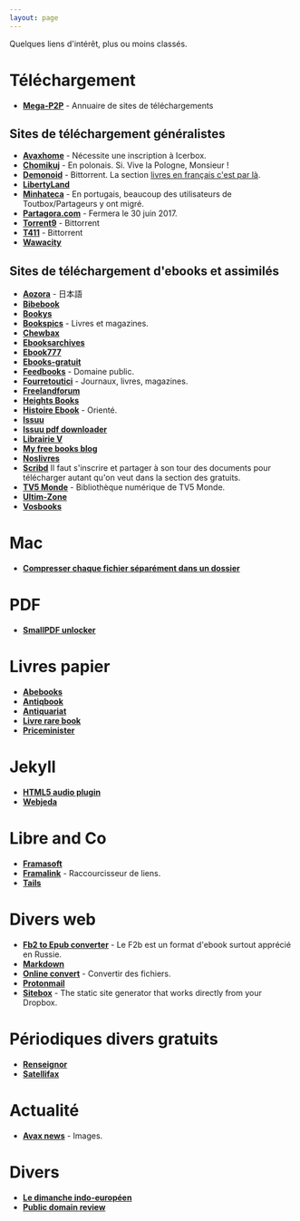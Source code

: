 ```yaml
---
layout: page
---
```


Quelques liens d'intérêt, plus ou moins classés.

# Téléchargement

* [**Mega-P2P**](http://www.mega-p2p.net "mega-p2p.net") - Annuaire de sites de téléchargements

## Sites de téléchargement généralistes
* [**Avaxhome**](https://avxhm.se "Avaxhome") - Nécessite une inscription à Icerbox.
* [**Chomikuj**](http://chomikuj.pl "Chomikuj") - En polonais. Si. Vive la Pologne, Monsieur !
* [**Demonoid**](https://www.demonoid.pw "Demonoid") - Bittorrent. La section [livres en français c'est par là](https://www.demonoid.pw/files/?uid=0&category=11&subcategory=0&language=3&seeded=2&quality=0&query=french&sort=).
* [**LibertyLand**](http://libertyland.co "Libertyland")
* [**Minhateca**](http://minhateca.com.br "Minhateca") - En portugais, beaucoup des utilisateurs de Toutbox/Partageurs y ont migré.
* [**Partagora.com**](https://partagora.com "Partagora") - Fermera le 30 juin 2017.
* [**Torrent9**](http://www.torrent9.top/ "Torrent9") - Bittorrent
* [**T411**](https://www.t411.al "T411") - Bittorrent
* [**Wawacity**](https://wawacity.ec "Wawacity")


## Sites de téléchargement d'ebooks et assimilés
* [**Aozora**](http://www.aozora.gr.jp "Aozora") - 日本語
* [**Bibebook**](http://www.bibebook.com "Bibebook")
* [**Bookys**](http://bookys.me "Bookys")
* [**Bookspics**](https://bookspics.com "Bookspics") - Livres et magazines.
* [**Chewbax**](http://chewbax.free.fr/bibliotheque/_catalog/e2453ad0/e2453ad0_authors.html "Chewbax")
* [**Ebooksarchives**](http://ebooksarchives.blogspot.fr/ "Ebooksarchives")
* [**Ebook777**](http://www.ebook777.com"Ebook777")
* [**Ebooks-gratuit**](http://www.ebooks-gratuit.com/)
* [**Feedbooks**](http://fr.feedbooks.com/publicdomain "Feedbooks") - Domaine public.
* [**Fourretoutici**](http://www.fourtoutici.top/ "Fouretoutici") - Journaux, livres, magazines.
* [**Freelandforum**](http://www.freelandforum.net/vb/forum.php "Freelandforum")
* [**Heights Books**](http://heights-book.blogspot.fr/p/accueil.html "Heights Books")
* [**Histoire Ebook**](http://histoireebook.com "histoire ebook") - Orienté.
* [**Issuu**](https://issuu.com/ "Issuu")
* [**Issuu pdf downloader**](http://vebuka.com/ "Issuu pdf downloader")
* [**Librairie V**](http://librairie-v.co "Librairie V")
* [**My free books blog**](http://myfreebooksblog.blogspot.nl/ "My free books blog")
* [**Noslivres**](http://www.noslivres.net "Nos Livres")
* [**Scribd**](https://fr.scribd.com/ "Scribd") Il faut s'inscrire et partager à son tour des documents pour télécharger autant qu'on veut dans la section des gratuits.
* [**TV5 Monde**](http://bibliothequenumerique.tv5monde.com/ "TV5") - Bibliothèque numérique de TV5 Monde.
* [**Ultim-Zone**](https://www.ultim-zone.in "Ultim-Zone")
* [**Vosbooks**](http://www.vosbooks.tv/ "Vobooks")

# Mac
* [**Compresser chaque fichier séparément dans un dossier**](http://osxdaily.com/2010/10/04/compress-all-files-in-a-directory/ "OSXdaily")

# PDF
* [**SmallPDF unlocker**](https://smallpdf.com/fr/unlock-pdf "Déverouiller des PDF en ligne")

# Livres papier
* [**Abebooks**](https://www.abebooks.fr/ "Abebooks")
* [**Antiqbook**](http://www.antiqbook.com/ "Antiqbook")
* [**Antiquariat**](https://www.antiquariat.de/index.jsp;jsessionid=E3E690DF9F4E6A889222E63007C3EFC3?i=loc_fr "Antiquariat en français")
* [**Livre rare book**](https://www.livre-rare-book.com/V4 "Livre rare book")
* [**Priceminister**](http://www.priceminister.com/nav/Livres#xtatc=PUB-[fonc]-[Header]-[Livres]-[ToutUnivers]-[]-[]-[] "Priceminister")

# Jekyll
* [**HTML5 audio plugin**](https://github.com/ttscoff/JekyllPlugins/blob/master/HTML5Audio/audio_tag.rb "Github")
* [**Webjeda**](https://blog.webjeda.com "Webjeda")

# Libre and Co
* [**Framasoft**](https://framasoft.org "La route est longue mais la voie est libre…")
* [**Framalink**](https://frama.link "Raccourcisseur de liens") - Raccourcisseur de liens.
* [**Tails**](https://tails.boum.org/index.fr.html "Tails")

# Divers web
* [**Fb2 to Epub converter**](http://fb2epub.com/en/ "F2B2ePub") - Le F2b est un format d'ebook surtout apprécié en Russie.
* [**Markdown**](https://daringfireball.net/projects/markdown/syntax#autoescape "Markdown syntax")
* [**Online convert**](http://www.online-convert.com/fr/ "Online convert") - Convertir des fichiers.
* [**Protonmail**](https://protonmail.com/fr/ "Protonmail")
* [**Sitebox**](https://www.sitebox.io "Sitebox") - The static site generator that works directly from your Dropbox.

# Périodiques divers gratuits
* [**Renseignor**](http://www.cf2r.org/fr/renseignor-bulletin-hebdomadaire-ecoutes.php "Renseignor")
* [**Satellifax**](http://www.satellifax.com/lettre/gratuit "Satellifax")

# Actualité
* [**Avax news**](http://avax.news "Avax News") - Images.

# Divers
* [**Le dimanche indo-européen**](http://indoeuropeen.blogspot.fr)
* [**Public domain review**](http://publicdomainreview.org/about/ "Domain public review")
